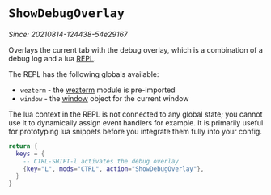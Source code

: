 # `ShowDebugOverlay`

*Since: 20210814-124438-54e29167*

Overlays the current tab with the debug overlay, which is a combination
of a debug log and a lua [REPL](https://en.wikipedia.org/wiki/Read%E2%80%93eval%E2%80%93print_loop).

The REPL has the following globals available:

* `wezterm` - the [wezterm](../wezterm/index.md) module is pre-imported
* `window` - the [window](../window/index.md) object for the current window

The lua context in the REPL is not connected to any global state; you cannot use it
to dynamically assign event handlers for example.  It is primarily useful for
prototyping lua snippets before you integrate them fully into your config.

```lua
return {
  keys = {
    -- CTRL-SHIFT-l activates the debug overlay
    {key="L", mods="CTRL", action="ShowDebugOverlay"},
  }
}
```
